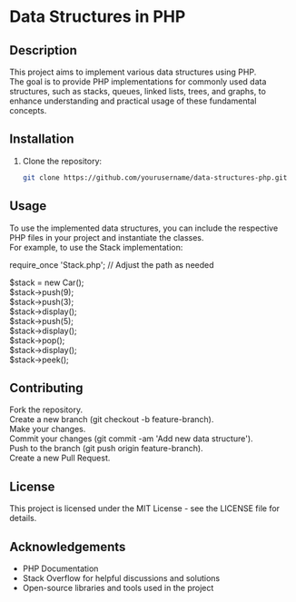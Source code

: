 # Data Structures in PHP

## Description
This project aims to implement various data structures using PHP.  <br>
The goal is to provide PHP implementations for commonly used data structures, such as stacks, queues, linked lists, trees, and graphs, to enhance understanding and practical usage of these fundamental concepts.

## Installation
1. Clone the repository:
   ```bash
   git clone https://github.com/yourusername/data-structures-php.git

## Usage
To use the implemented data structures, you can include the respective PHP files in your project and instantiate the classes. <br>
For example, to use the Stack implementation:

require_once 'Stack.php'; // Adjust the path as needed <br>

$stack = new Car(); <br>
$stack->push(9); <br>
$stack->push(3); <br>
$stack->display(); <br>
$stack->push(5); <br>
$stack->display(); <br>
$stack->pop(); <br>
$stack->display(); <br>
$stack->peek(); <br>

## Contributing
Fork the repository. <br>
Create a new branch (git checkout -b feature-branch). <br>
Make your changes. <br>
Commit your changes (git commit -am 'Add new data structure'). <br>
Push to the branch (git push origin feature-branch). <br>
Create a new Pull Request. <br>

## License 
This project is licensed under the MIT License - see the LICENSE file for details. 

## Acknowledgements
<ul>
<li>PHP Documentation</li>
<li>Stack Overflow for helpful discussions and solutions</li>
<li>Open-source libraries and tools used in the project</li>
</ul>
